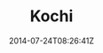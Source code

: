 ---
title: "Kochi"
date: 2014-07-24T08:26:41Z
draft: false
description: ""
hasGallery: true
type: post
region: "Asia (South)"
country: "India"
thumbnail: "kochi-3.jpg"
---